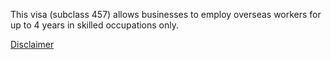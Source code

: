 This visa (subclass 457) allows businesses to employ overseas workers for up to 4 years in skilled occupations only.

[Disclaimer](http://www.border.gov.au/website/copyright-and-disclaimer)
